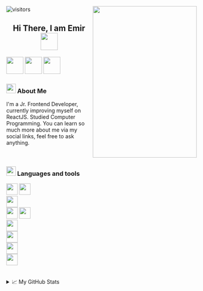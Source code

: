 ![visitors](https://visitor-badge-reloaded.herokuapp.com/badge?page_id=aemirdnr&color=fff&lcolor=000)
<img align="right" height="400" width="275" src="https://i.giphy.com/media/SvGFA2WF9IP0WjmzvE/giphy.gif"/>
<!--
 [GIF Sources]
 <img src="https://i.giphy.com/media/dz6NpfESnqqcnJH1MY/giphy.gif"/>
 <img src="https://i.giphy.com/media/WPtWaxuzyf5awJYb3m/giphy.gif"/>
 <img src="https://i.giphy.com/media/SvGFA2WF9IP0WjmzvE/giphy.gif"/>
 -->

<h2 align="center">Hi There, I am <b>Emir <img src="https://emojis.slackmojis.com/emojis/images/1643514983/10096/laptop_parrot.gif?1643514983" width=45 height=45></b></h2>
<a href="https://www.linkedin.com/in/aemirdnr/"><img width=45 height=45 src="https://img.icons8.com/color/48/000000/linkedin.png"></a>
<a href="https://www.twitter.com/aemirdnr"><img width=45 height=45 src="https://img.icons8.com/fluency/48/000000/twitter.png"></a>
<a href="mailto:aemirdnr@gmail.com"><img width=45 height=45 src="https://img.icons8.com/color/48/000000/apple-mail.png"></a>

<h3><img src="https://emojis.slackmojis.com/emojis/images/1643514719/7248/baby-yoda-soup.gif?1643514719" width=25 height=25> About Me</h3>
<p>
  I'm a Jr. Frontend Developer, currently improving myself on ReactJS. Studied Computer Programming. You can learn so much more about me via my social links, feel free to ask anything.
</p>

<br>

<h3><img src="https://emojis.slackmojis.com/emojis/images/1643514738/7421/typingcat.gif?1643514738" width=25 height=25> Languages and tools</h3>
<code><img height="30" src="https://img.icons8.com/color/48/000000/html-5--v1.png"/></code>
<code><img height="30" src="https://img.icons8.com/color/48/000000/css3.png"><br></code>
<code><img height="30" src="https://img.icons8.com/color/48/000000/javascript--v1.png"><br></code>
<code><img height="30" src="https://img.icons8.com/ultraviolet/40/000000/react--v1.png"/></code>
<code><img height="30" src="https://img.icons8.com/color/48/000000/bootstrap.png"><br></code>
<code><img height="30" src="https://img.icons8.com/color/48/000000/tailwindcss.png"><br></code>
<code><img height="30" src="https://img.icons8.com/dusk/64/000000/php-logo.png"><br></code>
<code><img height="30" src="https://img.icons8.com/color/48/000000/mysql-logo.png"><br></code>
<code><img height="30" src="https://img.icons8.com/color/48/000000/c-sharp-logo-2.png"><br></code>

<br>
<br>

<details>
  <summary>📈 My GitHub Stats</summary>
  <br>
  <img src="https://github-readme-stats.vercel.app/api?username=aemirdnr&show_icons=true&bg_color=fff&text_color=45484d&icon_color=45484d&title_color=45484d"/>
  <img src="https://github-readme-streak-stats.herokuapp.com?user=aemirdnr&theme=icegray"/>
</details>
